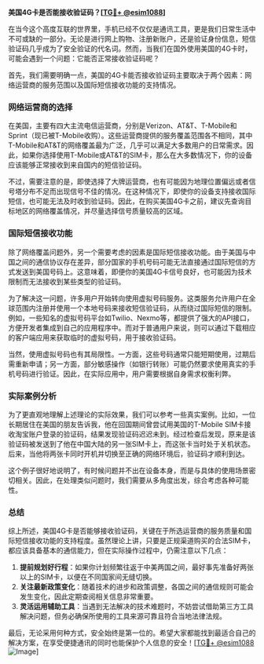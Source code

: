 **美国4G卡是否能接收验证码？[[TG💪+ @esim1088](https://t.me/s/esim1088)]**

在当今这个高度互联的世界里，手机已经不仅仅是通讯工具，更是我们日常生活中不可或缺的一部分。无论是进行网上购物、注册新账户，还是验证身份信息，短信验证码几乎成为了安全验证的代名词。然而，当我们在国外使用美国的4G卡时，可能会遇到一个问题：它能否正常接收验证码呢？

首先，我们需要明确一点，美国的4G卡能否接收验证码主要取决于两个因素：网络运营商的服务范围以及国际短信接收功能的支持情况。

### 网络运营商的选择

在美国，主要有四大主流电信运营商，分别是Verizon、AT&T、T-Mobile和Sprint（现已被T-Mobile收购）。这些运营商提供的服务覆盖范围各不相同，其中T-Mobile和AT&T的网络覆盖最为广泛，几乎可以满足大多数用户的日常需求。因此，如果你选择使用T-Mobile或AT&T的SIM卡，那么在大多数情况下，你的设备应该能够正常接收到来自国内的短信验证码。

不过，需要注意的是，即使选择了大牌运营商，也有可能因为地理位置偏远或者信号塔分布不足而出现信号不佳的情况。在这种情况下，即使你的设备支持接收国际短信，也可能无法及时收到验证码。因此，在购买美国4G卡之前，建议先查询目标地区的网络覆盖情况，并尽量选择信号质量较高的区域。

### 国际短信接收功能

除了网络覆盖问题外，另一个需要考虑的因素是国际短信接收功能。由于美国与中国之间的通信协议存在差异，部分国家的手机号码可能无法直接通过国际短信的方式发送到美国号码上。这意味着，即便你的美国4G卡信号良好，也可能因为技术限制而无法接收到某些类型的验证码。

为了解决这一问题，许多用户开始转向使用虚拟号码服务。这类服务允许用户在全球范围内注册并使用一个本地号码来接收短信验证码，从而绕过国际短信的限制。例如，一些知名的虚拟号码平台如Twilio、Nexmo等，都提供了强大的API接口，方便开发者集成到自己的应用程序中。而对于普通用户来说，则可以通过下载相应的客户端应用来获取临时的虚拟号码，用于接收验证码。

当然，使用虚拟号码也有其局限性。一方面，这些号码通常只能短期使用，过期后需重新申请；另一方面，部分敏感操作（如银行转账）可能仍然要求使用真实的手机号码进行验证。因此，在实际应用中，用户需要根据自身需求权衡利弊。

### 实际案例分析

为了更直观地理解上述理论的实际效果，我们可以参考一些真实案例。比如，一位长期居住在美国的朋友告诉我，他在回国期间曾尝试用美国的T-Mobile SIM卡接收淘宝账户登录的验证码，结果发现验证码迟迟未到。经过检查后发现，原来是该验证码被发送到了他在中国大陆的另一张SIM卡上，而这张卡当时处于关机状态。后来，当他将两张卡同时开机并切换至正确的网络环境后，验证码才顺利到达。

这个例子很好地说明了，有时候问题并不出在设备本身，而是与具体的使用场景密切相关。因此，在处理类似问题时，我们需要从多角度出发，综合考虑各种可能性。

### 总结

综上所述，美国4G卡是否能够接收验证码，关键在于所选运营商的服务质量和国际短信接收功能的支持程度。虽然理论上讲，只要是正规渠道购买的合法SIM卡，都应该具备基本的通信能力，但在实际操作过程中，仍需注意以下几点：

1. **提前规划好行程**：如果你计划频繁往返于中美两国之间，最好事先准备好两张以上的SIM卡，以便在不同国家间无缝切换。
2. **关注最新政策变化**：随着技术的进步和政策调整，各国之间的通信规则可能会发生变化，因此定期查阅相关信息非常重要。
3. **灵活运用辅助工具**：当遇到无法解决的技术难题时，不妨尝试借助第三方工具解决问题，但务必确保所使用的工具来源可靠且符合当地法律法规。

最后，无论采用何种方式，安全始终是第一位的。希望大家都能找到最适合自己的解决方案，在享受便捷通讯的同时也能保护个人信息的安全！[[TG💪+ @esim1088](https://t.me/s/esim1088) ![Image](https://i.postimg.cc/4NQfJmqS/Snipaste-2025-05-13-00-14-12.png)]